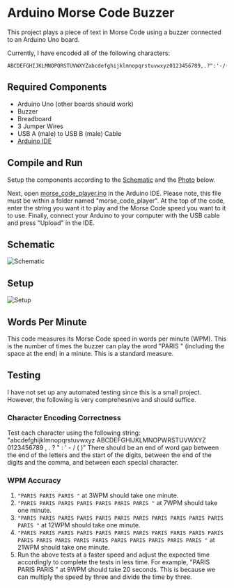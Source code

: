 # Arduino Morse Code Buzzer
This project plays a piece of text in Morse Code using a buzzer connected to an Arduino Uno board.

Currently, I have encoded all of the following characters:

	ABCDEFGHIJKLMNOPQRSTUVWXYZabcdefghijklmnopqrstuvwxyz0123456789,.?":'-/()

## Required Components
- Arduino Uno (other boards should work)
- Buzzer
- Breadboard
- 3 Jumper Wires
- USB A (male) to USB B (male) Cable
- [Arduino IDE](https://www.arduino.cc/en/software)

## Compile and Run
Setup the components according to the [Schematic](#schematic) and the [Photo](#setup) below.

Next, open [morse_code_player.ino](morse_code_player/morse_code_player.ino) in the Arduino IDE. Please note, this file must be within a folder named "morse_code_player". At the top of the code, enter the string you want it to play and the Morse Code speed you want to it to use. Finally, connect your Arduino to your computer with the USB cable and press "Upload" in the IDE.

## Schematic
![Schematic](https://github.com/Daniel-Ian-Robinson/Arduino-Buzzer-Morse-Code/blob/main/Schematics/Schematic.png)

## Setup
![Setup](https://github.com/Daniel-Ian-Robinson/Arduino-Buzzer-Morse-Code/blob/main/Schematics/Setup.jpg)

## Words Per Minute
This code measures its Morse Code speed in words per minute (WPM). This is the number of times the buzzer can play the word "PARIS " (including the space at the end) in a minute. This is a standard measure.

## Testing
I have not set up any automated testing since this is a small project. However, the following is very comprehesnive and should suffice.

### Character Encoding Correctness
Test each character using the following string:
	"abcdefghijklmnopqrstuvwxyz ABCDEFGHIJKLMNOPWRSTUVWXYZ 0123456789 , . ? \" : ' - / ( )"
There should be an end of word gap between the end of the letters and the start of the digits, between the end of the digits and the comma, and between each special character.

### WPM Accuracy
1. `"PARIS PARIS PARIS "` at 3WPM should take one minute.
2. `"PARIS PARIS PARIS PARIS PARIS PARIS PARIS "` at 7WPM should take one minute.
3. `"PARIS PARIS PARIS PARIS PARIS PARIS PARIS PARIS PARIS PARIS PARIS PARIS "` at 12WPM should take one minute.
4. `"PARIS PARIS PARIS PARIS PARIS PARIS PARIS PARIS PARIS PARIS PARIS PARIS PARIS PARIS PARIS PARIS PARIS PARIS PARIS PARIS PARIS "` at 21WPM should take one minute.
5. Run the above tests at a faster speed and adjust the expected time accordingly to complete the tests in less time. For example, "PARIS PARIS PARIS " at 9WPM should take 20 seconds. This is because we can multiply the speed by three and divide the time by three.
